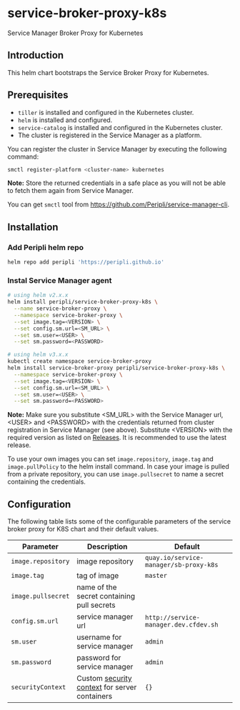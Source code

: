 # service-broker-proxy-k8s

Service Manager Broker Proxy for Kubernetes

## Introduction

This helm chart bootstraps the Service Broker Proxy for Kubernetes.

## Prerequisites

* `tiller` is installed and configured in the Kubernetes cluster.
* `helm` is installed and configured.
* `service-catalog` is installed and configured in the Kubernetes cluster.
* The cluster is registered in the Service Manager as a platform.

You can register the cluster in Service Manager by executing the following command:
```sh
smctl register-platform <cluster-name> kubernetes
```
**Note:** Store the returned credentials in a safe place as you will not be able to fetch them again from Service Manager.

You can get `smctl` tool from https://github.com/Peripli/service-manager-cli.

## Installation

### Add Peripli helm repo
```bash
helm repo add peripli 'https://peripli.github.io'
```

### Instal Service Manager agent

```bash
# using helm v2.x.x
helm install peripli/service-broker-proxy-k8s \
  --name service-broker-proxy \
  --namespace service-broker-proxy \
  --set image.tag=<VERSION> \
  --set config.sm.url=<SM_URL> \
  --set sm.user=<USER> \
  --set sm.password=<PASSWORD>
```

```bash
# using helm v3.x.x
kubectl create namespace service-broker-proxy
helm install service-broker-proxy peripli/service-broker-proxy-k8s \
  --namespace service-broker-proxy \
  --set image.tag=<VERSION> \
  --set config.sm.url=<SM_URL> \
  --set sm.user=<USER> \
  --set sm.password=<PASSWORD>
```

**Note:** Make sure you substitute &lt;SM_URL&gt; with the Service Manager url, &lt;USER&gt; and &lt;PASSWORD&gt; with the credentials returned from cluster registration in Service Manager (see above).
Substitute \<VERSION> with the required version as listed on [Releases](https://github.com/Peripli/service-broker-proxy-k8s/releases). It is recommended to use the latest release.

To use your own images you can set `image.repository`, `image.tag` and `image.pullPolicy` to the helm install command. In case your image is pulled from a private repository, you can use
`image.pullsecret` to name a secret containing the credentials.

## Configuration

The following table lists some of the configurable parameters of the service broker proxy for K8S chart and their default values.

Parameter | Description | Default
--------- | ----------- | -------
`image.repository` | image repository |`quay.io/service-manager/sb-proxy-k8s`
`image.tag` | tag of image | `master`
`image.pullsecret` | name of the secret containing pull secrets |
`config.sm.url` | service manager url | `http://service-manager.dev.cfdev.sh`
`sm.user` | username for service manager | `admin`
`sm.password` | password for service manager | `admin`
`securityContext` | Custom [security context](https://kubernetes.io/docs/tasks/configure-pod-container/security-context/) for server containers | `{}`
